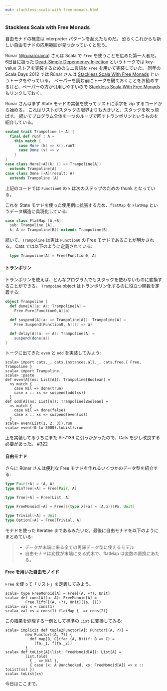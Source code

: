 ```yaml
---
out: stackless-scala-with-free-monads.html
---
```


  [@runarorama]: https://twitter.com/runarorama
  [dsdi]: http://functionaltalks.org/2013/06/17/runar-oli-bjarnason-dead-simple-dependency-injection/
  [ssfmvid]: http://skillsmatter.com/podcast/scala/stackless-scala-free-monads
  [ssfmpaper]: http://days2012.scala-lang.org/sites/days2012/files/bjarnason_trampolines.pdf
  [322]: https://github.com/typelevel/cats/pull/322

### Stackless Scala with Free Monads

自由モナドの概念は interpreter パターンを超えたものだ。
恐らくこれからも新しい自由モナドの応用範囲が見つかっていくと思う。

Rúnar ([@runarorama][@runarorama]) さんは Scala で `Free` を使うことを広めた第一人者だ。
6日目に扱った [Dead-Simple Dependency Injection][dsdi] というトークでは
key-value ストアを実装するためのミニ言語を `Free` を用いて実装していた。
同年の Scala Days 2012 では Rúnar さんは
[Stackless Scala With Free Monads][ssfmvid] というトークをやっている。
ペーパーを読む前にトークを観ておくことをお勧めするけど、ペーパーの方が引用しやすいので
[Stackless Scala With Free Monads][ssfmpaper] もリンクしておく。

Rúnar さんはまず State モナドの実装を使ってリストに添字を zip するコードから始める。
これはリストがスタックの限界よりも大きいと、スタックを吹っ飛ばす。
続いてプログラム全体を一つのループで回すトランポリンというものを紹介している。

```scala
sealed trait Trampoline [+ A] {
  final def runT : A =
    this match {
      case More (k) => k().runT
      case Done (v) => v
    }
}
case class More[+A](k: () => Trampoline[A])
  extends Trampoline[A]
case class Done [+A](result: A)
  extends Trampoline [A]
```

上記のコードでは `Function0` の `k` は次のステップのための thunk となっている。

これを State モナドを使った使用例に拡張するため、`flatMap` を `FlatMap` というデータ構造に具現化している:

```scala
case class FlatMap [A,+B](
  sub: Trampoline [A],
  k: A => Trampoline[B]) extends Trampoline[B]
```

続いて、`Trampoline` は実は `Function0` の Free モナドであることが明かされる。
Cats では以下のように定義されている:

```scala
  type Trampoline[A] = Free[Function0, A]
```

#### トランポリン

トランポリンを使えば、どんなプログラムでもスタックを使わないものに変換することができる。
`Trampoine` object はトランポリン化するのに役立つ関数を定義する:

```scala
object Trampoline {
  def done[A](a: A): Trampoline[A] =
    Free.Pure[Function0,A](a)

  def suspend[A](a: => Trampoline[A]): Trampoline[A] =
    Free.Suspend[Function0, A](() => a)

  def delay[A](a: => A): Trampoline[A] =
    suspend(done(a))
}
```

トークに出てきた `even` と `odd` を実装してみよう:

```console:new
scala> import cats._, cats.instances.all._, cats.free.{ Free, Trampoline }
scala> import Trampoline._
scala> :paste
def even[A](ns: List[A]): Trampoline[Boolean] =
  ns match {
    case Nil => done(true)
    case x :: xs => suspend(odd(xs))
  }
def odd[A](ns: List[A]): Trampoline[Boolean] =
  ns match {
    case Nil => done(false)
    case x :: xs => suspend(even(xs))
  }
scala> even(List(1, 2, 3)).run
scala> even((0 to 3000).toList).run
```

上を実装してるうちにまた SI-7139 に引っかかったので、Cats を少し改良する必要があった。 [#322][322]

#### 自由モナド

さらに Rúnar さんは便利な Free モナドを作れるいくつかのデータ型を紹介する:

```scala
type Pair[+A] = (A, A)
type BinTree[+A] = Free[Pair, A]

type Tree[+A] = Free[List, A]

type FreeMonoid[+A] = Free[({type λ[+α] = (A,α)})#λ, Unit]

type Trivial[+A] = Unit
type Option[+A] = Free[Trivial, A]
```

モナドを使った Iteratee まであるみたいだ。最後に自由モナドを以下のようにまとめている:

> - データが末端に来る全ての再帰データ型に使えるモデル
> - 自由モナドは変数が末端にある式木で、flatMap は変数の置換にあたる。

#### Free を用いた自由モノイド

`Free` を使って「リスト」を定義してみよう。

```console
scala> type FreeMonoid[A] = Free[(A, +?), Unit]
scala> def cons[A](a: A): FreeMonoid[A] =
         Free.liftF[(A, +?), Unit]((a, ()))
scala> val x = cons(1)
scala> val xs = cons(1) flatMap {_ => cons(2)}
```

この結果を処理する一例として標準の `List` に変換してみる:

```console
scala> implicit def tuple2Functor[A]: Functor[(A, ?)] =
         new Functor[(A, ?)] {
           def map[B, C](fa: (A, B))(f: B => C) =
             (fa._1, f(fa._2))
         }
scala> def toList[A](list: FreeMonoid[A]): List[A] =
         list.fold(
           { _ => Nil },
           { case (x: A @unchecked, xs: FreeMonoid[A]) => x :: toList(xs) })
scala> toList(xs)
```

今日はここまで。
